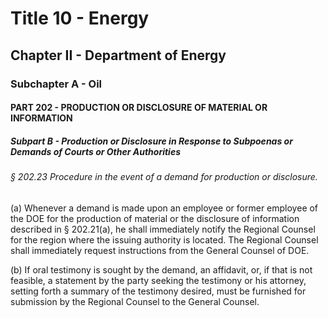 
# Title 10 - Energy
## Chapter II - Department of Energy
### Subchapter A - Oil
#### PART 202 - PRODUCTION OR DISCLOSURE OF MATERIAL OR INFORMATION
##### Subpart B - Production or Disclosure in Response to Subpoenas or Demands of Courts or Other Authorities
###### § 202.23 Procedure in the event of a demand for production or disclosure.

(a) Whenever a demand is made upon an employee or former employee of the DOE for the production of material or the disclosure of information described in § 202.21(a), he shall immediately notify the Regional Counsel for the region where the issuing authority is located. The Regional Counsel shall immediately request instructions from the General Counsel of DOE.

(b) If oral testimony is sought by the demand, an affidavit, or, if that is not feasible, a statement by the party seeking the testimony or his attorney, setting forth a summary of the testimony desired, must be furnished for submission by the Regional Counsel to the General Counsel.
